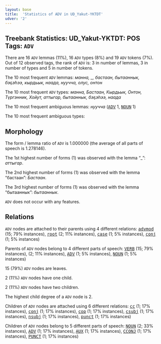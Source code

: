 ```yaml
---
layout: base
title:  'Statistics of ADV in UD_Yakut-YKTDT'
udver: '2'
---
```


## Treebank Statistics: UD_Yakut-YKTDT: POS Tags: `ADV`

There are 16 `ADV` lemmas (11%), 16 `ADV` types (8%) and 19 `ADV` tokens (7%).
Out of 12 observed tags, the rank of `ADV` is: 3 in number of lemmas, 3 in number of types and 5 in number of tokens.

The 10 most frequent `ADV` lemmas: <em>манна, _, бастаан, бытааннык, бэҕэһээ, кырдьык, наада, нуучча, олус, онтон</em>

The 10 most frequent `ADV` types:  <em>манна, Бастаан, Кырдьык, Онтон, Түргэнник, Хойут, аттыгар, бытааннык, бэҕэһээ, наада</em>

The 10 most frequent ambiguous lemmas: <em>нуучча</em> (<tt><a href="sah_yktdt-pos-ADV.html">ADV</a></tt> 1, <tt><a href="sah_yktdt-pos-NOUN.html">NOUN</a></tt> 1)

The 10 most frequent ambiguous types:  



## Morphology

The form / lemma ratio of `ADV` is 1.000000 (the average of all parts of speech is 1.278146).

The 1st highest number of forms (1) was observed with the lemma “_”: <em>аттыгар</em>.

The 2nd highest number of forms (1) was observed with the lemma “бастаан”: <em>Бастаан</em>.

The 3rd highest number of forms (1) was observed with the lemma “бытааннык”: <em>бытааннык</em>.

`ADV` does not occur with any features.


## Relations

`ADV` nodes are attached to their parents using 4 different relations: <tt><a href="sah_yktdt-dep-advmod.html">advmod</a></tt> (15; 79% instances), <tt><a href="sah_yktdt-dep-root.html">root</a></tt> (2; 11% instances), <tt><a href="sah_yktdt-dep-case.html">case</a></tt> (1; 5% instances), <tt><a href="sah_yktdt-dep-conj.html">conj</a></tt> (1; 5% instances)

Parents of `ADV` nodes belong to 4 different parts of speech: <tt><a href="sah_yktdt-pos-VERB.html">VERB</a></tt> (15; 79% instances),  (2; 11% instances), <tt><a href="sah_yktdt-pos-ADV.html">ADV</a></tt> (1; 5% instances), <tt><a href="sah_yktdt-pos-NOUN.html">NOUN</a></tt> (1; 5% instances)

15 (79%) `ADV` nodes are leaves.

2 (11%) `ADV` nodes have one child.

2 (11%) `ADV` nodes have two children.

The highest child degree of a `ADV` node is 2.

Children of `ADV` nodes are attached using 6 different relations: <tt><a href="sah_yktdt-dep-cc.html">cc</a></tt> (1; 17% instances), <tt><a href="sah_yktdt-dep-conj.html">conj</a></tt> (1; 17% instances), <tt><a href="sah_yktdt-dep-cop.html">cop</a></tt> (1; 17% instances), <tt><a href="sah_yktdt-dep-csubj.html">csubj</a></tt> (1; 17% instances), <tt><a href="sah_yktdt-dep-nsubj.html">nsubj</a></tt> (1; 17% instances), <tt><a href="sah_yktdt-dep-punct.html">punct</a></tt> (1; 17% instances)

Children of `ADV` nodes belong to 5 different parts of speech: <tt><a href="sah_yktdt-pos-NOUN.html">NOUN</a></tt> (2; 33% instances), <tt><a href="sah_yktdt-pos-ADV.html">ADV</a></tt> (1; 17% instances), <tt><a href="sah_yktdt-pos-AUX.html">AUX</a></tt> (1; 17% instances), <tt><a href="sah_yktdt-pos-CCONJ.html">CCONJ</a></tt> (1; 17% instances), <tt><a href="sah_yktdt-pos-PUNCT.html">PUNCT</a></tt> (1; 17% instances)

